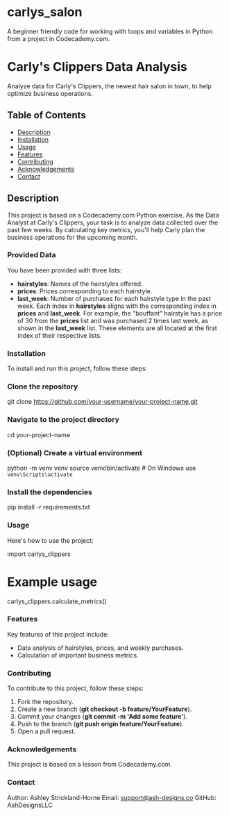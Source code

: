 # carlys_salon
A beginner friendly code for working with loops and variables in Python from a project in Codecademy.com.

# Carly's Clippers Data Analysis
Analyze data for Carly's Clippers, the newest hair salon in town, to help optimize business operations.

## Table of Contents
- [Description](#description)
- [Installation](#Installation)
- [Usage](#Usage)
- [Features](#Features)
- [Contributing](#Contributing)
- [Acknowledgements](#Acknowledgements)
- [Contact](#Contact)

## Description
This project is based on a Codecademy.com Python exercise. As the Data Analyst at Carly's Clippers, your task is to analyze data collected over the past few weeks. By calculating key metrics, you'll help Carly plan the business operations for the upcoming month.

### Provided Data
You have been provided with three lists:

- **hairstyles**: Names of the hairstyles offered.
- **prices**: Prices corresponding to each hairstyle.
- **last_week**: Number of purchases for each hairstyle type in the past week.
Each index in **hairstyles** aligns with the corresponding index in **prices** and **last_week**. For example, the "bouffant" hairstyle has a price of 30 from the **prices** list and was purchased 2 times last week, as shown in the **last_week** list. These elements are all located at the first index of their respective lists.

### Installation
To install and run this project, follow these steps:

### Clone the repository
git clone https://github.com/your-username/your-project-name.git

### Navigate to the project directory
cd your-project-name

### (Optional) Create a virtual environment
python -m venv venv
source venv/bin/activate  # On Windows use `venv\Scripts\activate`

### Install the dependencies
pip install -r requirements.txt

### Usage
Here's how to use the project:

import carlys_clippers

# Example usage
carlys_clippers.calculate_metrics()

### Features
Key features of this project include:

- Data analysis of hairstyles, prices, and weekly purchases.
- Calculation of important business metrics.

### Contributing
To contribute to this project, follow these steps:

1. Fork the repository.
2. Create a new branch (**git checkout -b feature/YourFeature**).
3. Commit your changes (**git commit -m 'Add some feature'**).
4. Push to the branch (**git push origin feature/YourFeature**).
5. Open a pull request.

### Acknowledgements
This project is based on a lesson from Codecademy.com.

### Contact
Author: Ashley Strickland-Horne
Email: support@ash-designs.co
GitHub: AshDesignsLLC